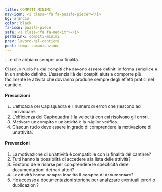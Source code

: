 ```yaml
---
title: COMPITI MINIMI
nav-icon: <i class="fa fa-puzzle-piece"></i>
bg: arancio
color: black
fa-icon: puzzle-piece
safe: <i class="fa fa-medkit"></i>
permalink: compiti-minimi
prev: lavoro-nel-cantiere
post: tempi-comunicazione
---
```



... e che abbiano sempre una finalità.

Ciascun ruolo ha dei compiti che devono essere definiti in forma semplice e in un ambito definito. L’essenzialità dei compiti aiuta a comporre più facilmente le attività che dovranno produrre sempre degli effetti pratici nel cantiere.                                   

#### Prescrizioni

1. L’efficacia dei Capisquadra è il numero di errori che riescono ad individuare.
2. L’efficienza dei Capisquadra è la velocità con cui risolvono gli errori. 
3. Motivare un compito e  un’attività è la miglior verifica.
4. Ciascun ruolo deve essere in grado di comprendere la motivazione di un’attività.

#### Prevenzioni

1. La motivazione di un’attività è compatibile con la finalità del cantiere?
2. Tutti hanno la possibilità di accedere alla lista delle attività? 
3. Esistono delle risorse per comprendere le specificità delle documentazioni dei vari attori?
4. Le attività hanno sempre inserito il compito di documentare?
5. Ho accesso a documentazioni storiche per analizzare eventuali errori o duplicazioni?
